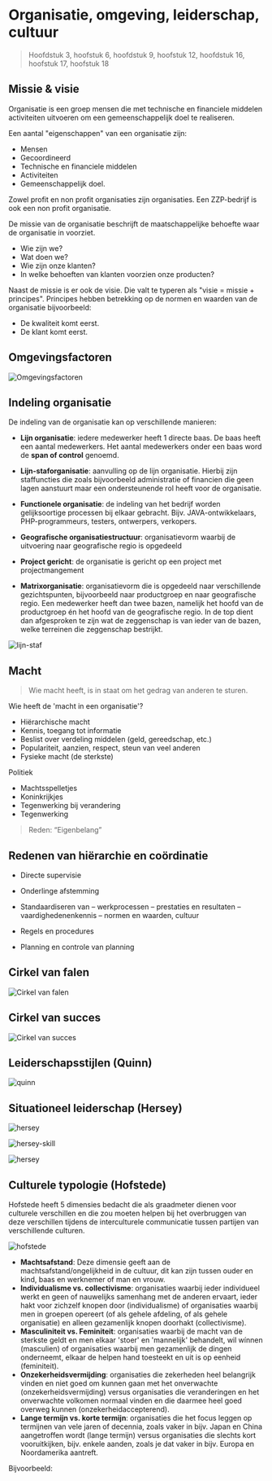 # Organisatie, omgeving, leiderschap, cultuur 

> Hoofdstuk 3, hoofstuk 6, hoofdstuk 9, hoofstuk 12, hoofdstuk 16, hoofstuk 17, hoofstuk 18

<!-- toc -->

## Missie & visie

Organisatie is een groep mensen die met technische en financiele middelen activiteiten uitvoeren om een gemeenschappelijk doel te realiseren.

Een aantal "eigenschappen" van een organisatie zijn:
 - Mensen
 - Gecoordineerd
 - Technische en financiele middelen
 - Activiteiten
 - Gemeenschappelijk doel.

Zowel profit en non profit organisaties zijn organisaties. Een ZZP-bedrijf is ook een non profit organisatie.

De missie van de organisatie beschrijft de maatschappelijke behoefte waar de organisatie in voorziet. 
 - Wie zijn we?
 - Wat doen we?
 - Wie zijn onze klanten?
 - In welke behoeften van klanten voorzien onze producten?

Naast de missie is er ook de visie. Die valt te typeren als "visie = missie + principes". Principes hebben betrekking op de normen en waarden van de organisatie bijvoorbeeld:  
 - De kwaliteit komt eerst.
 - De klant komt eerst.

## Omgevingsfactoren

![Omgevingsfactoren](http://samenvatten.metmathijs.nl/IITORG/organisatie_omgeving.png)

## Indeling organisatie

De indeling van de organisatie kan op verschillende manieren: 

- **Lijn organisatie**: iedere medewerker heeft 1 directe baas. De baas heeft een aantal medewerkers. Het aantal medewerkers onder een baas word de **span of control** genoemd.

- **Lijn-staforganisatie**: aanvulling op de lijn organisatie. Hierbij zijn staffuncties die zoals bijvoorbeeld administratie of financien die geen lagen aanstuurt maar een ondersteunende rol heeft voor de organisatie.

- **Functionele organisatie**:  de indeling van het bedrijf worden gelijksoortige processen bij elkaar gebracht. Bijv. JAVA-ontwikkelaars, PHP-programmeurs, testers, ontwerpers, verkopers.

- **Geografische organisatiestructuur**: organisatievorm waarbij de uitvoering naar geografische regio is opgedeeld

- **Project gericht**: de organisatie is gericht op een project met projectmangement

- **Matrixorganisatie**: organisatievorm die is opgedeeld naar verschillende gezichtspunten, bijvoorbeeld naar productgroep en naar geografische regio. Een medewerker heeft dan twee bazen, namelijk het hoofd van de productgroep én het hoofd van de geografische regio. In de top dient dan afgesproken te zijn wat de zeggenschap is van ieder van de bazen, welke terreinen die zeggenschap bestrijkt.

![lijn-staf](images/organisatiestructuren.jpg)

## Macht 

> Wie macht heeft, is in staat om het gedrag van anderen te sturen.

Wie heeft de 'macht in een organisatie'?

- Hiërarchische macht
- Kennis, toegang tot informatie
- Beslist over verdeling middelen (geld, gereedschap, etc.)
- Populariteit, aanzien, respect, steun van veel anderen
- Fysieke macht (de sterkste)

Politiek
- Machtsspelletjes
- Koninkrijkjes
- Tegenwerking bij verandering 
- Tegenwerking

> Reden: “Eigenbelang”

## Redenen van hiërarchie en coördinatie
- Directe supervisie
- Onderlinge afstemming
- Standaardiseren van
	– werkprocessen
	– prestaties en resultaten
	– vaardighedenenkennis
	– normen en waarden, cultuur

- Regels en procedures
- Planning en controle van planning

## Cirkel van falen
![Cirkel van falen](images/cirkelvanfalen.png)

## Cirkel van succes
![Cirkel van succes](images/cirkelvansucces.jpg)

## Leiderschapsstijlen (Quinn)  

![quinn](http://123management.nl/0/030_cultuur/images/010_leiderschap_leiderschapsstijlen2.jpg)

## Situationeel leiderschap (Hersey)
![hersey](http://123management.nl/0/030_cultuur/images/010_leiderschap_leiderschapsstijlen4b_blanchard.jpg)

![hersey-skill](http://123management.nl/0/030_cultuur/images/010_leiderschap_leiderschapsstijlen4c_competenties.jpg)

![hersey](http://123management.nl/0/030_cultuur/images/010_leiderschap_leiderschapsstijlen6_effectief.jpg)

## Culturele typologie (Hofstede)

Hofstede heeft 5 dimensies bedacht die als graadmeter dienen voor culturele verschillen en die zou moeten helpen bij het overbruggen van deze verschillen tijdens de interculturele communicatie tussen partijen van verschillende culturen.

![hofstede](http://managementplatform.nl/wp-content/uploads/2014/02/002_cultuur_type3_hofstede.jpg)

- **Machtsafstand**: Deze dimensie geeft aan de machtsafstand/ongelijkheid in de cultuur, dit kan zijn tussen ouder en kind, baas en werknemer of man en vrouw.
- **Individualisme vs. collectivisme**: organisaties waarbij ieder individueel werkt en geen of nauwelijks samenhang met de anderen ervaart, ieder hakt voor zichzelf knopen door (individualisme) of organisaties waarbij men in groepen opereert (of als gehele afdeling, of als gehele organisatie) en alleen gezamenlijk knopen doorhakt (collectivisme).
- **Masculiniteit vs. Feminiteit**: organisaties waarbij de macht van de sterkste geldt en men elkaar 'stoer' en 'mannelijk' behandelt, wil wínnen (masculien) of organisaties waarbij men gezamenlijk de dingen onderneemt, elkaar de helpen hand toesteekt en uit is op eenheid (feminiteit).
- **Onzekerheidsvermijding**: organisaties die zekerheden heel belangrijk vinden en niet goed om kunnen gaan met het onverwachte (onzekerheidsvermijding) versus organisaties die veranderingen en het onverwachte volkomen normaal vinden en die daarmee heel goed overweg kunnen (onzekerheidaccepterend).
- **Lange termijn vs. korte termijn**: organisaties die het focus leggen op termijnen van vele jaren of decennia, zoals vaker in bijv. Japan en China aangetroffen wordt (lange termijn) versus organisaties die slechts kort vooruitkijken, bijv. enkele aanden, zoals je dat vaker in bijv. Europa en Noordamerika aantreft.

Bijvoorbeeld: 

<!-- TODO Voorbeeld noemen -->
